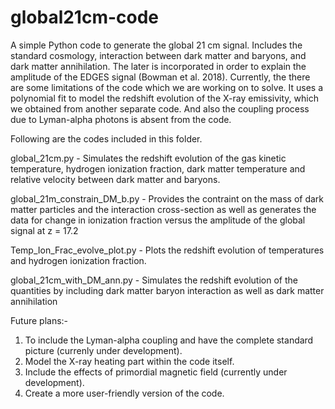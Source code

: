 # global21cm-code
A simple Python code to generate the global 21 cm signal. Includes the standard cosmology, interaction between dark matter and baryons, and dark matter annihilation. The later is incorporated in order to explain the amplitude of the EDGES signal (Bowman et al. 2018). Currently, the there are some limitations of the code which we are working on to solve. It uses a polynomial fit to model the redshift evolution of the X-ray emissivity, which we obtained from another separate code. And also the coupling process due to Lyman-alpha photons is absent from the code.

Following are the codes included in this folder.

global_21cm.py - Simulates the redshift evolution of the gas kinetic temperature, hydrogen ionization fraction, dark matter temperature and relative velocity between dark matter and baryons.

global_21m_constrain_DM_b.py - Provides the contraint on the mass of dark matter particles and the interaction cross-section as well as generates the data for change in ionization fraction versus the amplitude of the global signal at z = 17.2

Temp_Ion_Frac_evolve_plot.py - Plots the redshift evolution of temperatures and hydrogen ionization fraction.

global_21cm_with_DM_ann.py - Simulates the redshift evolution of the quantities by including dark matter baryon interaction as well as dark matter annihilation


Future plans:-

1. To include the Lyman-alpha coupling and have the complete standard picture (currenly under development).
2. Model the X-ray heating part within the code itself.
3. Include the effects of primordial magnetic field (currently under development).
4. Create a more user-friendly version of the code.
